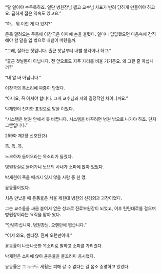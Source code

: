 “할 일이야 수두룩하죠. 일단 병원장님 뵙고 교수님 사표가 반려 당하게 만들어야 하고요. 급하게 잡은 약속도 있고요.”

“하… 뭐 이런 게 다 있지?”

문득 밀려오는 두통에 이창국은 이마에 손을 올렸다. 얼마나 답답했으면 마음속에 간직해야 할 말을 입 밖으로 내뱉어 버렸을까.

“그래, 잘하는 짓입니다. 출근 첫날부터 내뺄 생각이나 하고.”

“출근 첫날뿐이 아닙니다. 전 앞으로도 자주 자리를 비울 거거든요. 왜 그런 줄 아십니까?”

“내 알 바 아닙니다.”

이창국의 목소리에 짜증이 담겼다.

“아니요, 꼭 아셔야 합니다. 그게 교수님과 저의 결정적인 차이니까요.”

박재현이 진지한 표정으로 말을 이었다.

“시스템은 병원 안에서 못 바꿉니다. 시스템을 바꾸려면 병원 밖으로 나가야 하죠. 단지 그뿐입니다.”

259화 제2장 신호탄(3)

똑. 똑. 똑.

노크하자 들어오라는 목소리가 들렸다.

병원장실로 들어가니 노년의 사내가 소파에 앉아 있었다.

박재현이 죽을 때까지 잊지 않을 사람 중 한 명.

윤동률이었다.

처음 만났을 때 윤동률은 서울 제원대 병원의 신경외과 과장이었다.

그는 교수들을 싸움 붙여서 얻은 성과로 진료부원장이 되었고, 이후 탄탄대로를 걸으며 병원장이라는 요직을 맡아 왔다.

“안녕하십니까, 병원장님. 오랜만에 뵙습니다.”

“어서 와요, 센터장. 진짜 오랜만이네.”

윤동률이 나긋나긋한 목소리로 말하고 소파를 가리켰다.

박재현은 소파에 앉아 윤동률을 물끄러미 응시했다.

윤동률은 그 누구도 세월은 피해 갈 수 없다는 걸 몸소 증명하고 있었다.